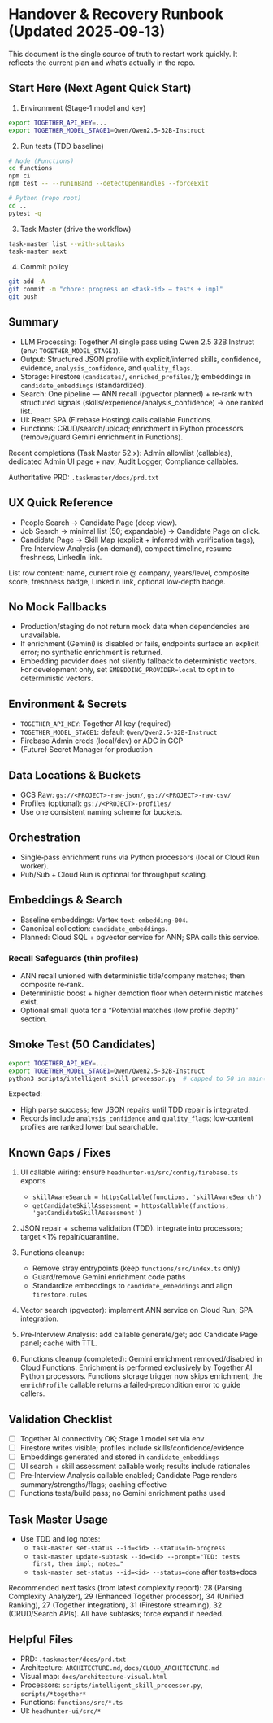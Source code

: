 # Handover & Recovery Runbook (Updated 2025‑09‑13)

This document is the single source of truth to restart work quickly. It reflects the current plan and what’s actually in the repo.

## Start Here (Next Agent Quick Start)

1) Environment (Stage‑1 model and key)
```bash
export TOGETHER_API_KEY=...
export TOGETHER_MODEL_STAGE1=Qwen/Qwen2.5-32B-Instruct
```

2) Run tests (TDD baseline)
```bash
# Node (Functions)
cd functions
npm ci
npm test -- --runInBand --detectOpenHandles --forceExit

# Python (repo root)
cd ..
pytest -q
```

3) Task Master (drive the workflow)
```bash
task-master list --with-subtasks
task-master next
```

4) Commit policy
```bash
git add -A
git commit -m "chore: progress on <task-id> — tests + impl"
git push
```

## Summary

- LLM Processing: Together AI single pass using Qwen 2.5 32B Instruct (env: `TOGETHER_MODEL_STAGE1`).
- Output: Structured JSON profile with explicit/inferred skills, confidence, evidence, `analysis_confidence`, and `quality_flags`.
- Storage: Firestore (`candidates/`, `enriched_profiles/`); embeddings in `candidate_embeddings` (standardized).
- Search: One pipeline — ANN recall (pgvector planned) + re‑rank with structured signals (skills/experience/analysis_confidence) → one ranked list.
- UI: React SPA (Firebase Hosting) calls callable Functions.
- Functions: CRUD/search/upload; enrichment in Python processors (remove/guard Gemini enrichment in Functions).

Recent completions (Task Master 52.x): Admin allowlist (callables), dedicated Admin UI page + nav, Audit Logger, Compliance callables.

Authoritative PRD: `.taskmaster/docs/prd.txt`

## UX Quick Reference

- People Search → Candidate Page (deep view).
- Job Search → minimal list (50; expandable) → Candidate Page on click.
- Candidate Page → Skill Map (explicit + inferred with verification tags), Pre‑Interview Analysis (on‑demand), compact timeline, resume freshness, LinkedIn link.

List row content: name, current role @ company, years/level, composite score, freshness badge, LinkedIn link, optional low‑depth badge.

## No Mock Fallbacks

- Production/staging do not return mock data when dependencies are unavailable.
- If enrichment (Gemini) is disabled or fails, endpoints surface an explicit error; no synthetic enrichment is returned.
- Embedding provider does not silently fallback to deterministic vectors. For development only, set `EMBEDDING_PROVIDER=local` to opt in to deterministic vectors.

## Environment & Secrets

- `TOGETHER_API_KEY`: Together AI key (required)
- `TOGETHER_MODEL_STAGE1`: default `Qwen/Qwen2.5-32B-Instruct`
- Firebase Admin creds (local/dev) or ADC in GCP
- (Future) Secret Manager for production

## Data Locations & Buckets

- GCS Raw: `gs://<PROJECT>-raw-json/`, `gs://<PROJECT>-raw-csv/`
- Profiles (optional): `gs://<PROJECT>-profiles/`
- Use one consistent naming scheme for buckets.

## Orchestration

- Single‑pass enrichment runs via Python processors (local or Cloud Run worker).
- Pub/Sub + Cloud Run is optional for throughput scaling.

## Embeddings & Search

- Baseline embeddings: Vertex `text-embedding-004`.
- Canonical collection: `candidate_embeddings`.
- Planned: Cloud SQL + pgvector service for ANN; SPA calls this service.

### Recall Safeguards (thin profiles)
- ANN recall unioned with deterministic title/company matches; then composite re‑rank.
- Deterministic boost + higher demotion floor when deterministic matches exist.
- Optional small quota for a “Potential matches (low profile depth)” section.

## Smoke Test (50 Candidates)

```bash
export TOGETHER_API_KEY=... 
export TOGETHER_MODEL_STAGE1=Qwen/Qwen2.5-32B-Instruct
python3 scripts/intelligent_skill_processor.py  # capped to 50 in main()
```

Expected:
- High parse success; few JSON repairs until TDD repair is integrated.
- Records include `analysis_confidence` and `quality_flags`; low‑content profiles are ranked lower but searchable.

## Known Gaps / Fixes

1) UI callable wiring: ensure `headhunter-ui/src/config/firebase.ts` exports
   - `skillAwareSearch = httpsCallable(functions, 'skillAwareSearch')`
   - `getCandidateSkillAssessment = httpsCallable(functions, 'getCandidateSkillAssessment')`

2) JSON repair + schema validation (TDD): integrate into processors; target <1% repair/quarantine.

3) Functions cleanup:
   - Remove stray entrypoints (keep `functions/src/index.ts` only)
   - Guard/remove Gemini enrichment code paths
   - Standardize embeddings to `candidate_embeddings` and align `firestore.rules`

4) Vector search (pgvector): implement ANN service on Cloud Run; SPA integration.

5) Pre‑Interview Analysis: add callable generate/get; add Candidate Page panel; cache with TTL.

6) Functions cleanup (completed): Gemini enrichment removed/disabled in Cloud Functions. Enrichment is performed exclusively by Together AI Python processors. Functions storage trigger now skips enrichment; the `enrichProfile` callable returns a failed‑precondition error to guide callers.

## Validation Checklist

- [ ] Together AI connectivity OK; Stage 1 model set via env
- [ ] Firestore writes visible; profiles include skills/confidence/evidence
- [ ] Embeddings generated and stored in `candidate_embeddings`
- [ ] UI search + skill assessment callable work; results include rationales
- [ ] Pre‑Interview Analysis callable enabled; Candidate Page renders summary/strengths/flags; caching effective
- [ ] Functions tests/build pass; no Gemini enrichment paths used

## Task Master Usage

- Use TDD and log notes:
  - `task-master set-status --id=<id> --status=in-progress`
  - `task-master update-subtask --id=<id> --prompt="TDD: tests first, then impl; notes…"`
  - `task-master set-status --id=<id> --status=done` after tests+docs

Recommended next tasks (from latest complexity report): 28 (Parsing Complexity Analyzer), 29 (Enhanced Together processor), 34 (Unified Ranking), 27 (Together integration), 31 (Firestore streaming), 32 (CRUD/Search APIs). All have subtasks; force expand if needed.

## Helpful Files

- PRD: `.taskmaster/docs/prd.txt`
- Architecture: `ARCHITECTURE.md`, `docs/CLOUD_ARCHITECTURE.md`
- Visual map: `docs/architecture-visual.html`
- Processors: `scripts/intelligent_skill_processor.py`, `scripts/*together*`
- Functions: `functions/src/*.ts`
- UI: `headhunter-ui/src/*`
